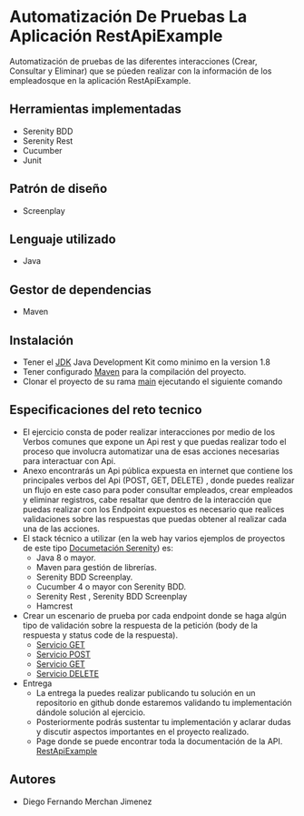 # Automatización De Pruebas La Aplicación RestApiExample

Automatización de pruebas de las diferentes interacciones (Crear, Consultar y Eliminar) que se púeden realizar con la información de los empleadosque en la aplicación RestApiExample.

## Herramientas implementadas
* Serenity BDD
* Serenity Rest
* Cucumber
* Junit

## Patrón de diseño
* Screenplay

## Lenguaje utilizado
* Java

## Gestor de dependencias
* Maven

## Instalación
* Tener el [JDK](https://www.oracle.com/co/java/technologies/javase/javase8-archive-downloads.html) Java Development Kit como minimo en la version 1.8
* Tener configurado [Maven](https://maven.apache.org/download.cgi) para la compilación del proyecto.
* Clonar el proyecto de su rama [main](https://github.com/dfmerchan2/DummyRestApiExample.git) ejecutando el siguiente comando

## Especificaciones del reto tecnico
* El ejercicio consta de poder realizar interacciones por medio de los Verbos comunes   que expone un Api rest y que puedas realizar todo el proceso que involucra   automatizar una de esas acciones necesarias para interactuar con Api.
* Anexo encontrarás un Api pública expuesta en internet que contiene los principales  verbos del Api (POST, GET, DELETE) , donde puedes realizar un flujo en este caso   para poder consultar empleados, crear empleados y eliminar registros, cabe resaltar   que dentro de la interacción que puedas realizar con los Endpoint expuestos es   necesario que realices validaciones sobre las respuestas que puedas obtener al   realizar cada una de las acciones.
* El stack técnico a utilizar (en la web hay varios ejemplos de proyectos de este tipo [Documetación Serenity](https://serenity-bdd.github.io/theserenitybook/latest/cucumber.html)) es:
  * Java 8 o mayor.
  * Maven para gestión de librerías.
  * Serenity BDD Screenplay.
  * Cucumber 4 o mayor con Serenity BDD.
  * Serenity Rest , Serenity BDD Screenplay
  * Hamcrest
* Crear un escenario de prueba por cada endpoint donde se haga algún tipo de   validación sobre la respuesta de la petición (body de la respuesta y status code de la respuesta).
  * [Servicio GET](http://dummy.restapiexample.com/api/v1/employees)
  * [Servicio POST](http://dummy.restapiexample.com/api/v1/create)
  * [Servicio GET](http://dummy.restapiexample.com/api/v1/employee/1)
  * [Servicio DELETE](http://dummy.restapiexample.com/api/v1/delete/2)
* Entrega
  * La entrega la puedes realizar publicando tu solución en un repositorio en github donde estaremos validando tu implementación dándole solución al ejercicio.
  * Posteriormente podrás sustentar tu implementación y aclarar dudas y discutir aspectos importantes en el proyecto realizado.
  * Page donde se puede encontrar toda la documentación de la API. [RestApiExample](http://dummy.restapiexample.com/)

## Autores
- Diego Fernando Merchan Jimenez
    
